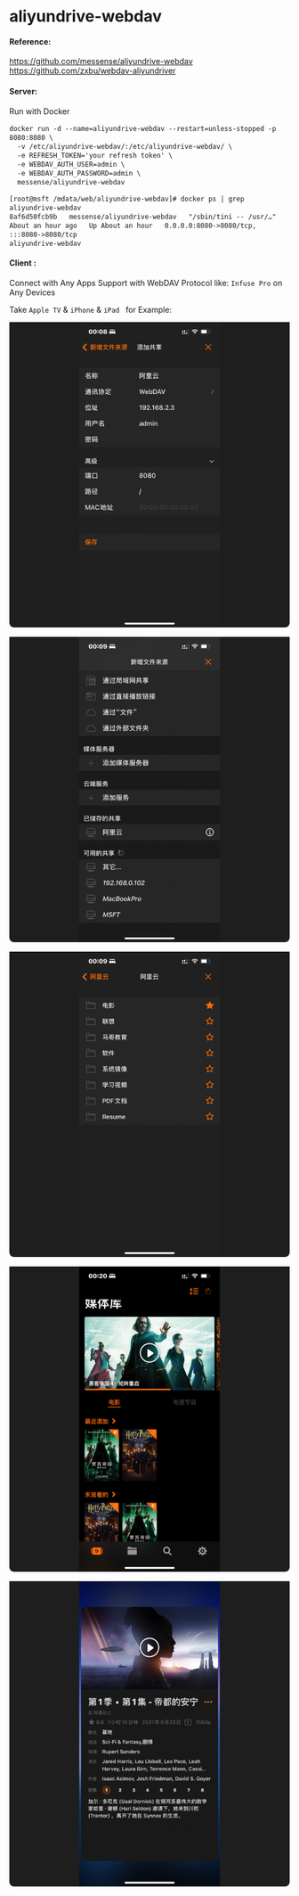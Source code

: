 # aliyundrive-webdav

#### Reference:

https://github.com/messense/aliyundrive-webdav
https://github.com/zxbu/webdav-aliyundriver
#### Server:

Run with Docker

```shell
docker run -d --name=aliyundrive-webdav --restart=unless-stopped -p 8080:8080 \
  -v /etc/aliyundrive-webdav/:/etc/aliyundrive-webdav/ \
  -e REFRESH_TOKEN='your refresh token' \
  -e WEBDAV_AUTH_USER=admin \
  -e WEBDAV_AUTH_PASSWORD=admin \
  messense/aliyundrive-webdav
```

```shell
[root@msft /mdata/web/aliyundrive-webdav]# docker ps | grep aliyundrive-webdav
8af6d50fcb9b   messense/aliyundrive-webdav   "/sbin/tini -- /usr/…"   About an hour ago   Up About an hour   0.0.0.0:8080->8080/tcp, :::8080->8080/tcp                                                                  aliyundrive-webdav
```

#### Client :

Connect with Any Apps Support with WebDAV Protocol like: `Infuse Pro` on Any Devices

Take `Apple TV` & `iPhone` & `iPad ` for Example:

![image-20220116001813345](image-20220116001813345.png)

![image-20220116001903537](image-20220116001903537.png)

![image-20220116001934848](image-20220116001934848.png)

![image-20220116002111322](image-20220116002111322.png)

![image-20220116002130847](image-20220116002130847.png)
